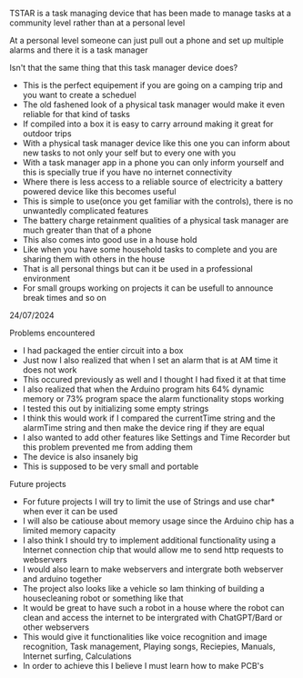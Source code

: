 <p class="intro">TSTAR is a task managing device that has been made to manage tasks at a community level rather than
		at a personal level</p>
<p class="intro">At a personal level someone can just pull out a phone and set up multiple alarms and there it is a task manager</p>
<p class="intro">Isn't that the same thing that this task manager device does?</p>
<ul id="tips">
	<li>This is the perfect equipement if you are going on a camping trip and you want to create a scheduel</li>
	<li>The old fashened look of a physical task manager would make it even reliable for that kind of tasks</li>
	<li>If compiled into a box it is easy to carry arround making it great for outdoor trips</li>
	<li>With a physical task manager device like this one you can inform about new tasks to not only your self but to every one with you</li>
	<li>With a task manager app in a phone you can only inform yourself and this is specially true if you have no internet connectivity</li>
	<li>Where there is less access to a reliable source of electricity a battery powered device like this becomes useful</li>
	<li>This is simple to use(once you get familiar with the controls), there is no unwantedly complicated features</li>
	<li>The battery charge retainment qualities of a physical task manager are much greater than that of a phone</li>
	<li>This also comes into good use in a house hold</li>
	<li>Like when you have some household tasks to complete and you are sharing them with others in the house</li>
	<li>That is all personal things but can it be used in a professional environment</li>
	<li>For small groups working on projects it can be usefull to announce break times and so on</li>
</ul>

<p>24/07/2024</p>
<p>Problems encountered</p>
<ul>
	<li>I had packaged the entier circuit into a box</li>
	<li>Just now I also realized that when I set an alarm that is at AM time it does not work</li>
	<li>This occured previously as well and I thought I had fixed it at that time</li>
	<li>I also realized that when the Arduino program hits 64% dynamic memory or 73% program space the alarm functionality stops working</li>
	<li>I tested this out by initializing some empty strings</li>
	<li>I think this would work if I compared the currentTime string and the alarmTime string and then make the device ring if they are equal</li>
	<li>I also wanted to add other features like Settings and Time Recorder but this problem prevented me from adding them</li>
	<li>The device is also insanely big</li>
	<li>This is supposed to be very small and portable</li>
</ul>

<p>Future projects</p>
<ul>
	<li>For future projects I will try to limit the use of Strings and use char* when ever it can be used</li>
	<li>I will also be catiouse about memory usage since the Arduino chip has a limited memory capacity</li>
	<li>I also think I should try to implement additional functionality using a Internet connection chip that would allow me to send http requests to webservers</li>
	<li>I would also learn to make webservers and intergrate both webserver and arduino together</li>
	<li>The project also looks like a vehicle so Iam thinking of building a housecleaning robot or something like that</li>
	<li>It would be great to have such a robot in a house where the robot can clean and access the internet to be intergrated with ChatGPT/Bard or other webservers</li>
	<li>This would give it functionalities like voice recognition and image recognition, Task management, Playing songs, Reciepies, Manuals, Internet surfing, Calculations</li>
	<li>In order to achieve this I believe I must learn how to make PCB's</li>
</ul>